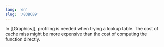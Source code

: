 ```yaml
---
lang: 'en'
slug: '/83BCB9'
---
```


In [[Graphics]], profiling is needed when trying a lookup table.
The cost of cache miss might be more expensive than the cost of computing the function directly.
